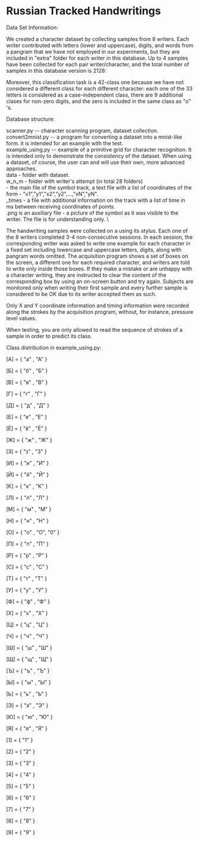 # Russian Tracked Handwritings

Data Set Information:

We created a character dataset by collecting samples from 8 writers. Each writer contributed with letters (lower and uppercase), digits, and words from a pangram that we have not employed in our experiments, but they are included in "extra" folder for each writer in this database. Up to 4 samples have been collected for each pair writer/character, and the total number of samples in this database version is 2128:


Moreover, this classification task is a 42-class one because we have not considered a different class for each different character: each one of the 33 letters is considered as a case-independent class, there are 9 additional clases for non-zero digits, and the zero is included in the same class as "о" 's.

Database structure:

scanner.py -- character scanning program, dataset collection. \
convert2mnist.py -- a program for converting a dataset into a mnist-like form. it is intended for an example with the test. \
example_using.py -- example of a primitive grid for character recognition. It is intended only to demonstrate the consistency of the dataset. When using a dataset, of course, the user can and will use their own, more advanced approaches. \
data - folder with dataset. \
w_n_m - folder with writer's attempt (in total 28 folders) \
       <char> - the main file of the symbol track, a text file with a list of coordinates of the form - "x1","y1","x2","y2",...,"xN","yN". \
       <char>_times - a file with additional information on the track with a list of time in ms between receiving coordinates of points. \
       <char>.png is an auxiliary file - a picture of the symbol as it was visible to the writer. The file is for understanding only. \
 


The handwriting samples were collected on a **<insert tablet name>** using its stylus. Each one of the 8 writers completed 3-4 non-consecutive sessions. In each session, the corresponding writer was asked to write one example for each character in a fixed set including lowercase and uppercase letters, digits, along with pangram words omitted. The acquisition program shows a set of boxes on the screen, a different one for each required character, and writers are told to write only inside those boxes. If they make a mistake or are unhappy with a character writing, they are instructed to clear the content of the corresponding box by using an on-screen button and try again. Subjects are monitored only when writing their first sample and every further sample is considered to be OK due to its writer accepted them as such.

Only X and Y coordinate information and timing information were recorded along the strokes by the acquisition program, without, for instance, pressure level values.

When testing, you are only allowed to read the sequence of strokes of a sample in order to predict its class.

Class distribution in example_using.py:
              
[A] = { "а" , "А" }
              
[Б] = { "б" , "Б" }
              
[В] = { "в" , "В" }
              
[Г] = { "г" , "Г" }
              
[Д] = { "д" , "Д" }
              
[Е] = { "е" , "Е" }
              
[Ё] = { "ё" , "Ё" }
              
[Ж] = { "ж" , "Ж" }
              
[З] = { "з" , "З" }
              
[И] = { "и" , "И" }
              
[Й] = { "й" , "Й" }
              
[К] = { "к" , "К" }
              
[Л] = { "л" , "Л" }
              
[М] = { "м" , "М" }
              
[Н] = { "н" , "Н" }
              
[О] = { "о" , "О", "0" }
              
[П] = { "п" , "П" }
              
[Р] = { "р" , "Р" }
              
[С] = { "с" , "С" }
              
[Т] = { "т" , "Т" }
              
[У] = { "у" , "У" }
              
[Ф] = { "ф" , "Ф" }
              
[Х] = { "х" , "Х" }
              
[Ц] = { "ц" , "Ц" }
              
[Ч] = { "ч" , "Ч" }
              
[Ш] = { "ш" , "Ш" }
              
[Щ] = { "щ" , "Щ" }
              
[Ъ] = { "ъ" , "Ъ" }
              
[Ы] = { "ы" , "Ы" }
              
[Ь] = { "ь" , "Ь" }
              
[Э] = { "э" , "Э" }
              
[Ю] = { "ю" , "Ю" }
              
[Я] = { "я" , "Я" }
              
[1] = { "1" }
              
[2] = { "2" }
              
[3] = { "3" }
              
[4] = { "4" }
              
[5] = { "5" }
              
[6] = { "6" }
              
[7] = { "7" }
              
[8] = { "8" }
              
[9] = { "9" }

              

